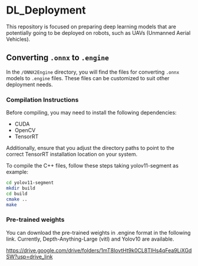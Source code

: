 # DL_Deployment
This repository is focused on preparing deep learning models that are potentially going to be deployed on robots, such as UAVs (Unmanned Aerial Vehicles).

## Converting `.onnx` to `.engine`

In the `/ONNX2Engine` directory, you will find the files for converting `.onnx` models to `.engine` files. These files can be customized to suit other deployment needs.

### Compilation Instructions

Before compiling, you may need to install the following dependencies:
- CUDA
- OpenCV
- TensorRT

Additionally, ensure that you adjust the directory paths to point to the correct TensorRT installation location on your system.

To compile the C++ files, follow these steps taking yolov11-segment as example:
   ```bash
   cd yolov11-segment
   mkdir build
   cd build
   cmake ..
   make
   ```
### Pre-trained weights

You can download the pre-trained weights in .engine format in the following link. Currently, Depth-Anything-Large (vitl) and Yolov10 are available.

https://drive.google.com/drive/folders/1mT8IovtHt9k0CL8TIHs4qFea9LiXGdSW?usp=drive_link